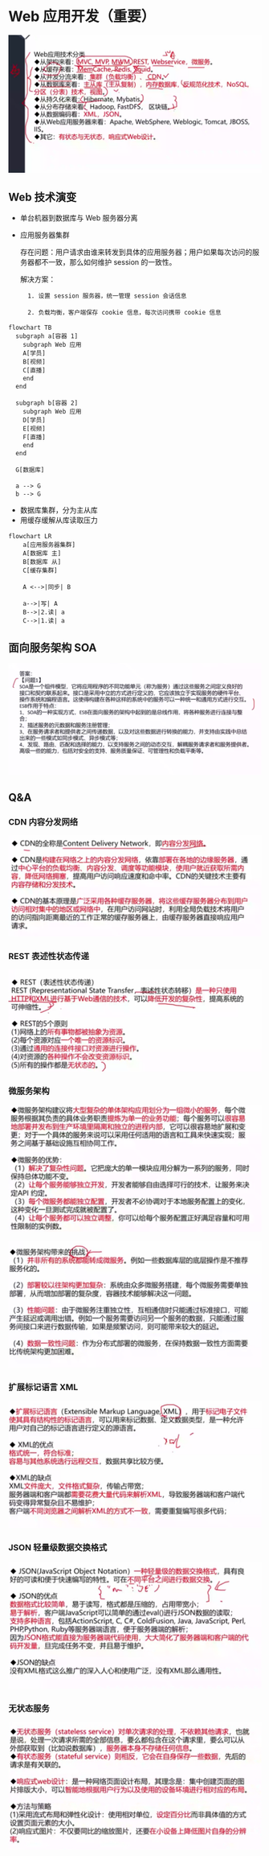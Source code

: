 # Web 应用开发（重要）

![img_10.png](images/image-48.png)

## Web 技术演变

* 单台机器到数据库与 Web 服务器分离
* 应用服务器集群

    存在问题：用户请求由谁来转发到具体的应用服务器；用户如果每次访问的服务器都不一致，那么如何维护 session 的一致性。

    解决方案：

        1. 设置 session 服务器，统一管理 session 会话信息

        2. 负载均衡，客户端保存 cookie 信息，每次访问携带 cookie 信息

```mermaid
flowchart TB
  subgraph a[容器 1]
    subgraph Web 应用
    A[学员]
    B[视频]
    C[直播]
    end
  end
  
  subgraph b[容器 2]
    subgraph Web 应用
    D[学员]
    E[视频]
    F[直播]
    end
  end
  
  G[数据库]
  
  a --> G
  b --> G

```

* 数据库集群，分为主从库
* 用缓存缓解从库读取压力

```mermaid
flowchart LR
    a[应用服务器集群]
    A[数据库 主]
    B[数据库 从]
    C[缓存集群]
    
    A <-->|同步| B
    
    a-->|写| A
    B-->|2.读| a
    C-->|1.读| a
```

## 面向服务架构 SOA

![img_18.png](images/image-56.png)

## Q&A

### CDN 内容分发网络

![img_11.png](images/image-49.png)

### REST 表述性状态传递

![img_12.png](images/image-50.png)

### 微服务架构

![img_13.png](images/image-51.png)

![img_14.png](images/image-52.png)

### 扩展标记语言 XML

![img_15.png](images/image-53.png)

### JSON 轻量级数据交换格式

![img_16.png](images/image-54.png)

### 无状态服务

![img_17.png](images/image-55.png)